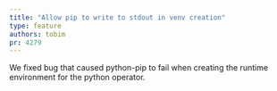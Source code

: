 ```yaml
---
title: "Allow pip to write to stdout in venv creation"
type: feature
authors: tobim
pr: 4279
---
```


We fixed bug that caused python-pip to fail when creating the runtime
environment for the python operator.
